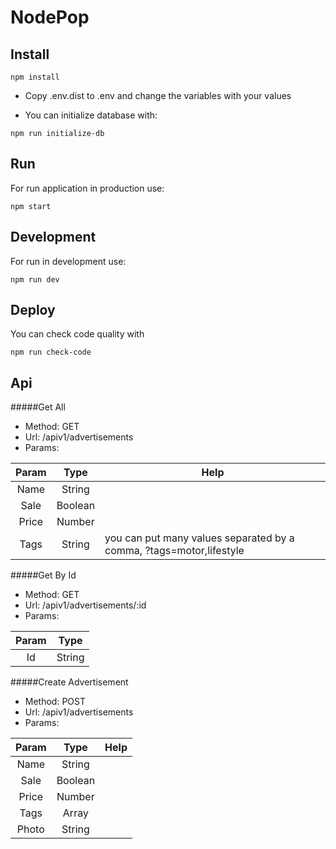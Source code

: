 # NodePop

## Install

```
npm install
```

- Copy .env.dist to .env and change the variables with your values

- You can initialize database with:

```
npm run initialize-db
```

## Run

For run application in production use:

```
npm start
```

## Development

For run in development use:

```
npm run dev
```

## Deploy

You can check code quality with 

```
npm run check-code
```

## Api

#####Get All

- Method: GET
- Url: /apiv1/advertisements
- Params:

| Param     | Type    | Help  |
| :-------: |:-------:| ----- |
| Name      | String  |       |
| Sale      | Boolean |       |
| Price     | Number  |       |
| Tags      | String  |  you can put many values ​​separated by a comma, ?tags=motor,lifestyle     |

    
#####Get By Id

- Method: GET
- Url: /apiv1/advertisements/:id
- Params:

| Param     | Type    |
| :-------: |:-------:|
| Id        | String  |

#####Create Advertisement

- Method: POST
- Url: /apiv1/advertisements
- Params:

| Param     | Type    | Help  |
| :-------: |:-------:| ----- |
| Name      | String  |       |
| Sale      | Boolean |       |
| Price     | Number  |       |
| Tags      | Array   |       |
| Photo     | String  |       |
